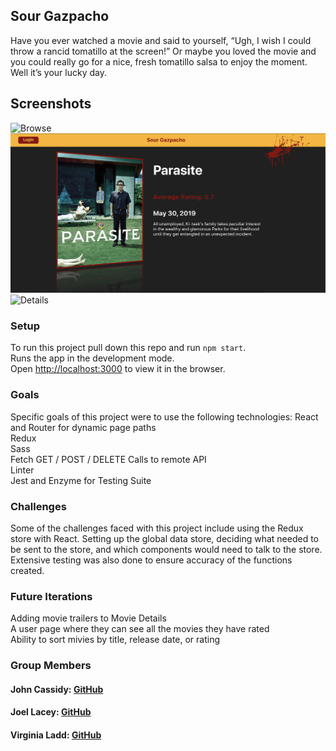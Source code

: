 ## Sour Gazpacho

Have you ever watched a movie and said to yourself, “Ugh, I wish I could throw a rancid tomatillo at the screen!” Or maybe you loved the movie and you could really go for a nice, fresh tomatillo salsa to enjoy the moment. Well it’s your lucky day.

## Screenshots
![Browse](./src/assets/Interface_browse.gif)
![Homepage](./src/assets/homepage.png)
![Details](./src/assets/details.png)


### Setup

To run this project pull down this repo and run `npm start`.<br />
Runs the app in the development mode.<br />
Open [http://localhost:3000](http://localhost:3000) to view it in the browser.

### Goals

Specific goals of this project were to use the following technologies:
React and Router for dynamic page paths <br />
Redux <br />
Sass <br />
Fetch GET / POST / DELETE Calls to remote API <br />
Linter <br />
Jest and Enzyme for Testing Suite <br />


### Challenges

Some of the challenges faced with this project include using the Redux store with React. Setting up the global data store, deciding what needed to be sent to the store, and which components would need to talk to the store. Extensive testing was also done to ensure accuracy of the functions created.

### Future Iterations

Adding movie trailers to Movie Details <br />
A user page where they can see all the movies they have rated <br />
Ability to sort mivies by title, release date, or rating <br />

### Group Members
#### John Cassidy: [GitHub](http://github.com/pJanks) <br />
#### Joel Lacey: [GitHub](http://github.com/joel-oe-lacey) <br />
#### Virginia Ladd: [GitHub](http://github.com/vladd-png) <br />
